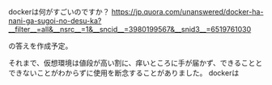 dockerは何がすごいのですか？
https://jp.quora.com/unanswered/docker-ha-nani-ga-sugoi-no-desu-ka?__filter__=all&__nsrc__=1&__sncid__=3980199567&__snid3__=6519761030


の答えを作成予定。

それまで、仮想環境は値段が高い割に、痒いところに手が届かず、できることとできないことがわからずに使用を断念することがありました。
dockerは



